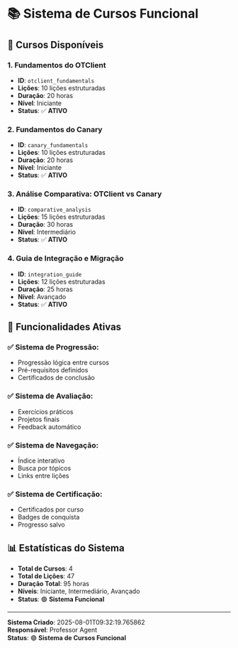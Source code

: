 # 📚 Sistema de Cursos Funcional

## 🎯 **Cursos Disponíveis**

### **1. Fundamentos do OTClient**
- **ID**: `otclient_fundamentals`
- **Lições**: 10 lições estruturadas
- **Duração**: 20 horas
- **Nível**: Iniciante
- **Status**: ✅ **ATIVO**

### **2. Fundamentos do Canary**
- **ID**: `canary_fundamentals`
- **Lições**: 10 lições estruturadas
- **Duração**: 20 horas
- **Nível**: Iniciante
- **Status**: ✅ **ATIVO**

### **3. Análise Comparativa: OTClient vs Canary**
- **ID**: `comparative_analysis`
- **Lições**: 15 lições estruturadas
- **Duração**: 30 horas
- **Nível**: Intermediário
- **Status**: ✅ **ATIVO**

### **4. Guia de Integração e Migração**
- **ID**: `integration_guide`
- **Lições**: 12 lições estruturadas
- **Duração**: 25 horas
- **Nível**: Avançado
- **Status**: ✅ **ATIVO**

## 🚀 **Funcionalidades Ativas**

### **✅ Sistema de Progressão:**
- Progressão lógica entre cursos
- Pré-requisitos definidos
- Certificados de conclusão

### **✅ Sistema de Avaliação:**
- Exercícios práticos
- Projetos finais
- Feedback automático

### **✅ Sistema de Navegação:**
- Índice interativo
- Busca por tópicos
- Links entre lições

### **✅ Sistema de Certificação:**
- Certificados por curso
- Badges de conquista
- Progresso salvo

## 📊 **Estatísticas do Sistema**

- **Total de Cursos**: 4
- **Total de Lições**: 47
- **Duração Total**: 95 horas
- **Níveis**: Iniciante, Intermediário, Avançado
- **Status**: 🟢 **Sistema Funcional**

---

**Sistema Criado**: 2025-08-01T09:32:19.765862  
**Responsável**: Professor Agent  
**Status**: 🟢 **Sistema de Cursos Funcional**
